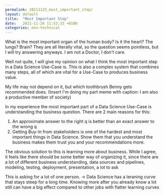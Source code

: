 ```yaml
---
permalink: 20211125_most_important_step/
layout: default
title:  "Most Important Step"
date:   2021-11-26 11:52:33 +0100
categories: non-technical
---
```


What is the most important organ of the human body? Is it the heart? The lungs? Brain? They are all literally vital, so the question seems pointless, but I will try answering anyways. I am not a Doctor, I don't care.

Well not quite, I will give my opinion on what I think the most important step in a Data Science Use-Case is. This is also a complex system that combines many steps, all of which are vital for a Use-Case to produces business value.

My life may not depend on it, but which toothbrush Benny gets recommended does. (Insert I'm doing my part meme with caption: I am also a productive member of society)

In my experience the most important part of a Data Science Use-Case is understanding the business question. There are 2 main reasons for this:

1. An approximate answer to the right q is better than an exact answer to the wrong q
2. Getting Buy-In from stakeholders is one of the hardest and most important things in Data Science. Show them that you understand the business makes them trust you and your recommendations more.

The obvious solution to this is learning more about business. While I agree, it feels like there should be some better way of organizing it, since there are a lot of different
business understanding, data sources and pipelines, modeling, testing, deployment, presentation, a lot to ask

This is asking for a lot of one person. -> Data Science has a leraning curve that stays steep for a long time. Knowing more after you already know a lot still can have a big effect compared to other jobs with flatter learning curves
